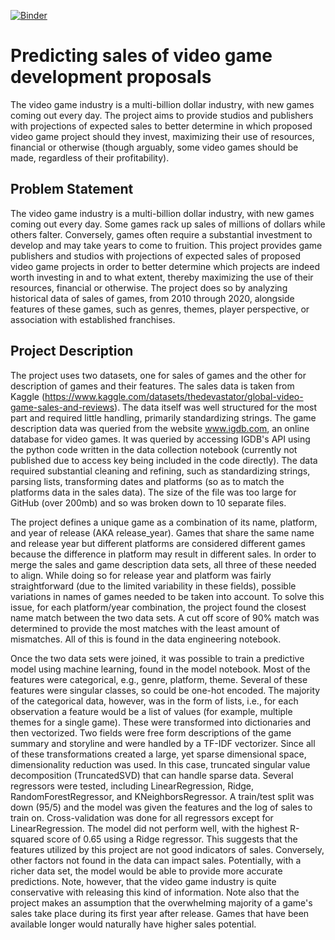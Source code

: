 [![Binder](https://mybinder.org/badge_logo.svg)](https://mybinder.org/v2/gh/gbreger/TDI_capstone/HEAD)

# Predicting sales of video game development proposals
The video game industry is a multi-billion dollar industry, with new games coming out every day. The project aims to provide studios and publishers with projections of expected sales to better determine in which proposed video game project should they invest, maximizing their use of resources, financial or otherwise (though arguably, some video games should be made, regardless of their profitability).

## Problem Statement
The video game industry is a multi-billion dollar industry, with new games coming out every day. Some games rack up sales of millions of dollars while others falter. Conversely, games often require a substantial investment to develop and may take years to come to fruition. This project provides game publishers and studios with projections of expected sales of proposed video game projects in order to better determine which projects are indeed worth investing in and to what extent, thereby maximizing the use of their resources, financial or otherwise. The project does so by analyzing historical data of sales of games, from 2010 through 2020, alongside features of these games, such as genres, themes, player perspective, or association with established franchises.

## Project Description
The project uses two datasets, one for sales of games and the other for description of games and their features. The sales data is taken from Kaggle (https://www.kaggle.com/datasets/thedevastator/global-video-game-sales-and-reviews). The data itself was well structured for the most part and required little handling, primarily standardizing strings. The game description data was queried from the website www.igdb.com, an online database for video games. It was queried by accessing IGDB's API using the python code written in the data collection notebook (currently not published due to access key being included in the code directly). The data required substantial cleaning and refining, such as standardizing strings, parsing lists, transforming dates and platforms (so as to match the platforms data in the sales data). The size of the file was too large for GitHub (over 200mb) and so was broken down to 10 separate files.

The project defines a unique game as a combination of its name, platform, and year of release (AKA release_year). Games that share the same name and release year but different platforms are considered different games because the difference in platform may result in different sales. In order to merge the sales and game description data sets, all three of these needed to align. While doing so for release year and platform was fairly straightforward (due to the limited variability in these fields), possible variations in names of games needed to be taken into account. To solve this issue, for each platform/year combination, the project found the closest name match between the two data sets. A cut off score of 90% match was determined to provide the most matches with the least amount of mismatches. All of this is found in the data engineering notebook.

Once the two data sets were joined, it was possible to train a predictive model using machine learning, found in the model notebook. Most of the features were categorical, e.g., genre, platform, theme. Several of these features were singular classes, so could be one-hot encoded. The majority of the categorical data, however, was in the form of lists, i.e., for each observation a feature would be a list of values (for example, multiple themes for a single game). These were transformed into dictionaries and then vectorized. Two fields were free form descriptions of the game summary and storyline and were handled by a TF-IDF vectorizer. Since all of these transformations created a large, yet sparse dimensional space, dimensionality reduction was used. In this case, truncated singular value decomposition (TruncatedSVD) that can handle sparse data. Several regressors were tested, including LinearRegression, Ridge, RandomForestRegressor, and KNeighborsRegressor. A train/test split was down (95/5) and the model was given the features and the log of sales to train on. Cross-validation was done for all regressors except for LinearRegression. The model did not perform well, with the highest R-squared score of 0.65 using a Ridge regressor. This suggests that the features utilized by this project are not good indicators of sales. Conversely, other factors not found in the data can impact sales. Potentially, with a richer data set, the model would be able to provide more accurate predictions. Note, however, that the video game industry is quite conservative with releasing this kind of information. Note also that the project makes an assumption that the overwhelming majority of a game's sales take place during its first year after release. Games that have been available longer would naturally have higher sales potential.
